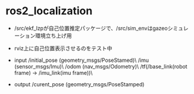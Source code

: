 # ros2_localization

- /src/ekf_lzpが自己位置推定パッケージで、/src/sim_envはgazeoシミュレーション環境立ち上げ用

- rviz上に自己位置表示させるのをテスト中

- input
/initial_pose (geometry_msgs/PoseStamed)\\
/imu (sensor_msgs/Imu)\\
/odom (nav_msgs/Odometry)\\
/tf(/base_link(robot frame) → /imu_link(imu frame))\\
- output
/curent_pose (geometry_msgs/PoseStamped)

